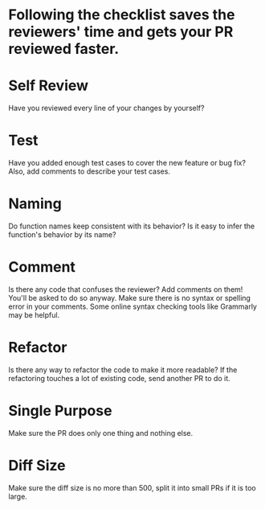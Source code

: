 # Following the checklist saves the reviewers' time and gets your PR reviewed faster.

# Self Review
Have you reviewed every line of your changes by yourself?
# Test
Have you added enough test cases to cover the new feature or bug fix?
Also, add comments to describe your test cases.
# Naming
Do function names keep consistent with its behavior?
Is it easy to infer the function's behavior by its name?
# Comment
Is there any code that confuses the reviewer?
Add comments on them! You'll be asked to do so anyway.
Make sure there is no syntax or spelling error in your comments.
Some online syntax checking tools like Grammarly may be helpful.
# Refactor
Is there any way to refactor the code to make it more readable?
If the refactoring touches a lot of existing code, send another PR to do it.
# Single Purpose
Make sure the PR does only one thing and nothing else.
# Diff Size
Make sure the diff size is no more than 500, split it into small PRs if it is too large.

